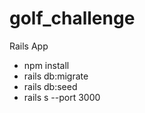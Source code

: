 # golf_challenge

Rails App 
- npm install
- rails db:migrate
- rails db:seed
- rails s --port 3000





